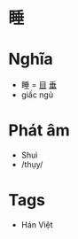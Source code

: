 # 睡

# Nghĩa
* 睡 = [目](目.md) [垂](垂.md)
* giấc ngủ

# Phát âm
* Shuì
*  /thụy/

# Tags
* Hán Việt

<script>window.HANZI_FIELD='睡';</script>
